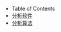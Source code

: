
- Table of Contents
 - [分析软件](chapter1/chapter1.md)
 - [分析算法](chapter2/chapter2.md)




















